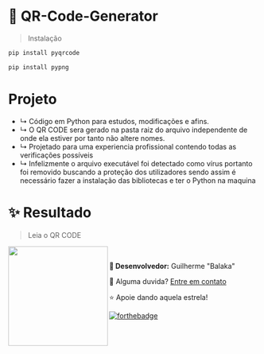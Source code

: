 # 🔗 QR-Code-Generator

> Instalação 
```sh
pip install pyqrcode
```
```sh
pip install pypng
```

# Projeto
- ↳ Código em Python para estudos, modificações e afins.
- ↳ O QR CODE sera gerado na pasta raiz do arquivo independente de onde ela estiver por tanto não altere nomes.
- ↳ Projetado para uma experiencia profissional contendo todas as verificações possíveis
- ↳ Infelizmente o arquivo executável foi detectado como vírus portanto foi removido buscando a proteção dos utilizadores sendo assim é necessário fazer a instalação das bibliotecas e ter o Python na maquina    

# ✨ Resultado
> Leia o QR CODE
<img align="left" width="200" src="https://media.discordapp.net/attachments/799515684278632468/879116595186794548/unknown.png" />
<p>

<br>

**🧙 Desenvolvedor:** Guilherme "Balaka"
<p>💍 Alguma duvida? 
<a href="https://github.com/BalakaDEV">Entre em contato</a></p>

⭐ Apoie dando aquela estrela!

[![forthebadge](https://forthebadge.com/images/badges/made-with-python.svg)](https://www.python.org)

